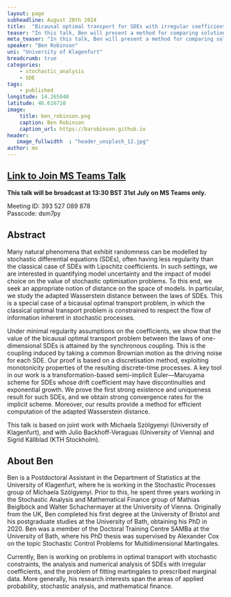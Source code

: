 ```yaml
---
layout: page
subheadline: August 28th 2024
title:  "Bicausal optimal transport for SDEs with irregular coefficients"
teaser: "In this talk, Ben will present a method for comparing solutions of different SDEs, bringing together ideas from optimal transport, stochastic analysis, and numerical methods for SDEs with irregular coefficients."
meta_teaser: "In this talk, Ben will present a method for comparing solutions of different SDEs, bringing together ideas from optimal transport, stochastic analysis, and numerical methods for SDEs with irregular coefficients."
speaker: "Ben Robinson"
uni: "University of Klagenfurt"
breadcrumb: true 
categories:
    - stochastic_analysis
    - SDE
tags:
    - published
longitude: 14.265040
latitude: 46.616710
image:
    title: ben_robinson.png
    caption: Ben Robinson
    caption_url: https://barobinson.github.io
header:
   image_fullwidth  : "header_unsplash_12.jpg"
author: mo
---
```


## [Link to Join MS Teams Talk](https://eur01.safelinks.protection.outlook.com/ap/t-59584e83/?url=https%3A%2F%2Fteams.microsoft.com%2Fl%2Fmeetup-join%2F19%253ameeting_N2Q2NGY2NDEtYWVmNS00NzE3LWI0ZWMtMWFiZmE3NGM2MTc3%2540thread.v2%2F0%3Fcontext%3D%257b%2522Tid%2522%253a%2522377e3d22-4ea1-422d-b0ad-8fcc89406b9e%2522%252c%2522Oid%2522%253a%252243af9e94-a882-4d59-8a92-d00c8899065e%2522%257d&data=05%7C01%7Cccvdli20%40bath.ac.uk%7C4692626d8c3a4fe9f94908db8387ab1b%7C377e3d224ea1422db0ad8fcc89406b9e%7C0%7C0%7C638248390924867986%7CUnknown%7CTWFpbGZsb3d8eyJWIjoiMC4wLjAwMDAiLCJQIjoiV2luMzIiLCJBTiI6Ik1haWwiLCJXVCI6Mn0%3D%7C3000%7C%7C%7C&sdata=riObWy2OxzM%2BmiKhOXgep0Rc7lT5F0csNZdbmKCBQ1A%3D&reserved=0)

**This talk will be broadcast at 13:30 BST 31st July on MS Teams only.**

Meeting ID: 393 527 089 878 \
Passcode: dsm7py

## Abstract
Many natural phenomena that exhibit randomness can be modelled by stochastic differential equations (SDEs), often having less regularity than the classical case of SDEs with Lipschitz coefficients. In such settings, we are interested in quantifying model uncertainty and the impact of model choice on the value of stochastic optimisation problems. To this end, we seek an appropriate notion of distance on the space of models. In particular, we study the adapted Wasserstein distance between the laws of SDEs. This is a special case of a bicausal optimal transport problem, in which the classical optimal transport problem is constrained to respect the flow of information inherent in stochastic processes.

Under minimal regularity assumptions on the coefficients, we show that the value of the bicausal optimal transport problem between the laws of one-dimensional SDEs is attained by the synchronous coupling. This is the coupling induced by taking a common Brownian motion as the driving noise for each SDE. Our proof is based on a discretisation method, exploiting monotonicity properties of the resulting discrete-time processes. A key tool in our work is a transformation-based semi-implicit Euler—Maruyama scheme for SDEs whose drift coefficient may have discontinuities and exponential growth. We prove the first strong existence and uniqueness result for such SDEs, and we obtain strong convergence rates for the implicit scheme. Moreover, our results provide a method for efficient computation of the adapted Wasserstein distance.

This talk is based on joint work with Michaela Szölgyenyi (University of Klagenfurt), and with Julio Backhoff-Veraguas (University of Vienna) and Sigrid Källblad (KTH Stockholm).

## About Ben 
Ben is a Postdoctoral Assistant in the Department of Statistics at the University of Klagenfurt, where he is working in the Stochastic Processes group of Michaela Szölgyenyi. Prior to this, he spent three years working in the Stochastic Analysis and Mathematical Finance group of Mathias Beiglböck and Walter Schachermayer at the University of Vienna. Originally from the UK, Ben completed his first degree at the University of Bristol and his postgraduate studies at the University of Bath, obtaining his PhD in 2020. Ben was a member of the Doctoral Training Centre SAMBa at the University of Bath, where his PhD thesis was supervised by Alexander Cox on the topic Stochastic Control Problems for Multidimensional  Martingales.

Currently, Ben is working on problems in optimal transport with stochastic constraints, the analysis and numerical analysis of SDEs with irregular coefficients, and the problem of fitting martingales to prescribed marginal data. More generally, his research interests span the areas of applied probability, stochastic analysis, and mathematical finance.
